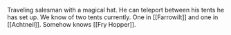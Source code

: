 Traveling salesman with a magical hat. He can teleport between his tents he has set up. We know of two tents currently. One in [[Farrowilt]] and one in [[Achtneil]]. Somehow knows [[Fry Hopper]].